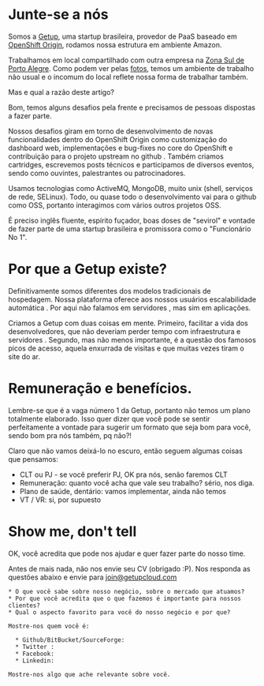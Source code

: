 Junte-se a nós
==============

Somos a [Getup](http://getupcloud.com), uma startup brasileira, provedor de PaaS baseado em [OpenShift Origin](https://github.com/openshift), rodamos nossa estrutura em ambiente Amazon. 
 
Trabalhamos em local compartilhado com outra empresa na [Zona Sul de Porto Alegre](https://maps.google.com/maps?f=q&source=s_q&hl=en&geocode=&q=Getup+Cloud&aq=0&oq=getup+cloud&sll=-29.688053,-48.955078&sspn=25.960019,46.538086&vpsrc=0&ie=UTF8&hq=Getup+Cloud&hnear=&ll=-30.1187,-51.239719&spn=0.101564,0.181789&t=m&z=13&iwloc=A&cid=9764247768875011687). Como podem ver pelas [fotos](https://www.facebook.com/media/set/?set=a.195184477230046.49148.193285710753256&type=3), temos um ambiente de trabalho não usual e o incomum do local reflete nossa forma de trabalhar também.

Mas e qual a razão deste artigo?
 
Bom, temos alguns desafios pela frente e precisamos de pessoas dispostas a fazer parte.

Nossos desafios giram em torno de desenvolvimento de novas funcionalidades dentro do OpenShift Origin como  customização do dashboard web, implementações e bug-fixes no core do OpenShift e contribuição para o projeto upstream no github . Também criamos cartridges, escrevemos posts técnicos e  participamos de  diversos eventos, sendo como ouvintes, palestrantes ou patrocinadores. 
 
Usamos tecnologias como ActiveMQ, MongoDB, muito unix (shell, serviços de rede, SELinux). Todo, ou quase todo o desenvolvimento vai para o github como OSS,  portanto interagimos com vários outros projetos OSS. 
 
É preciso inglês fluente, espírito fuçador, boas doses de "sevirol" e vontade de fazer parte de uma startup brasileira e promissora como o "Funcionário No 1".

Por que a Getup existe?
=======================

Definitivamente somos diferentes dos modelos tradicionais de hospedagem. Nossa plataforma oferece aos nossos usuários escalabilidade automática . Por aqui não falamos em servidores , mas sim em aplicações. 

Criamos a Getup com duas coisas em mente. Primeiro, facilitar a vida dos desenvolvedores, que não deveriam perder tempo com infraestrutura e servidores . Segundo, mas não menos importante, é a questão dos famosos picos de acesso, aquela enxurrada de visitas e que muitas vezes tiram o site do ar.

Remuneração e benefícios.
=========================

Lembre-se que é a vaga número 1 da Getup, portanto não temos um plano totalmente elaborado. Isso quer dizer que você pode se sentir perfeitamente a vontade para sugerir um formato que seja bom para você, sendo bom pra nós também, pq não?!

Claro que não vamos deixá-lo no escuro, então seguem algumas coisas que pensamos:
 
* CLT ou PJ - se você preferir PJ, OK pra nós, senão faremos CLT
* Remuneração: quanto você acha que vale seu trabalho? sério, nos diga.
* Plano de saúde, dentário: vamos implementar, ainda não temos
* VT / VR: si, por supuesto 

Show me, don't tell
===================

OK, você acredita que pode nos ajudar e quer fazer parte do nosso time.

Antes de mais nada, não nos envie seu CV (obrigado :P). Nos responda as questões abaixo e envie para [join@getupcloud.com](mailto:join@getupcloud.com)

```
* O que você sabe sobre nosso negócio, sobre o mercado que atuamos?
* Por que você acredita que o que fazemos é importante para nossos clientes?
* Qual o aspecto favorito para você do nosso negócio e por que?

Mostre-nos quem você é:
 
  * Github/BitBucket/SourceForge:
  * Twitter :
  * Facebook:
  * Linkedin:

Mostre-nos algo que ache relevante sobre você.
```

